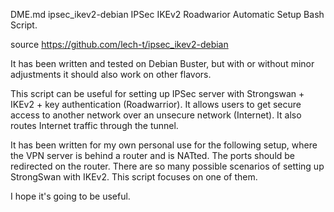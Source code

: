 DME.md
ipsec_ikev2-debian
IPSec IKEv2 Roadwarior Automatic Setup Bash Script.

   source https://github.com/lech-t/ipsec_ikev2-debian

It has been written and tested on Debian Buster, but with or without minor adjustments it should also work on other flavors.

This script can be useful for setting up IPSec server with Strongswan + IKEv2 + key authentication (Roadwarrior). It allows users to get secure access to another network over an unsecure network (Internet). It also routes Internet traffic through the tunnel.

It has been written for my own personal use for the following setup, where the VPN server is behind a router and is NATted. The ports should be redirected on the router. There are so many possible scenarios of setting up StrongSwan with IKEv2. This script focuses on one of them.

I hope it's going to be useful.
